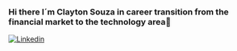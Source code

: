 ### Hi there I´m Clayton Souza in career transition from the financial market to the technology area👋

[![Linkedin](https://img.shields.io/badge/LinkedIn-0077B5?style=for-the-badge&logo=linkedin&logoColor=white)](https://www.linkedin.com/in/clayton-s-souza/)
